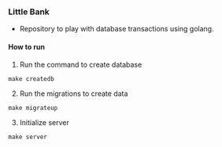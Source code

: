 ### Little Bank

* Repository to play with database transactions using golang.


#### How to run

1. Run the command to create database
```
make createdb
```

2. Run the migrations to create data
```
make migrateup
```

3. Initialize server
```
make server
```

